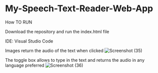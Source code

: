 # My-Speech-Text-Reader-Web-App

How TO RUN

Download the repository and run the index.html file

IDE: Visual Studio Code

Images return the audio of the text when clicked
![Screenshot (35)](https://user-images.githubusercontent.com/63878323/79705044-13961000-8269-11ea-9808-d0f563931a60.png)

The toggle box allows to type in the text and returns the audio in any language preferred
![Screenshot (36)](https://user-images.githubusercontent.com/63878323/79705104-4dffad00-8269-11ea-8872-e33c63762339.png)

